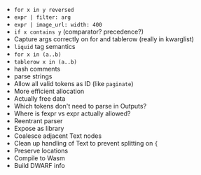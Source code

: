 * `for x in y reversed`
* `expr | filter: arg`
* `expr | image_url: width: 400`
* `if x contains y` (comparator? precedence?)
* Capture args correctly on for and tablerow (really in kwarglist)
* `liquid` tag semantics
* `for x in (a..b)`
* `tablerow x in (a..b)`
* hash comments
* parse strings
* Allow all valid tokens as ID (like `paginate`)
* More efficient allocation
* Actually free data
* Which tokens don't need to parse in Outputs?
* Where is fexpr vs expr actually allowed?
* Reentrant parser
* Expose as library
* Coalesce adjacent Text nodes
* Clean up handling of Text to prevent splitting on `{`
* Preserve locations
* Compile to Wasm
* Build DWARF info
